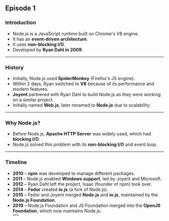 ## Episode 1

### Introduction
- Node.js is a JavaScript runtime built on Chrome's V8 engine.  
- It has an **event-driven architecture**.  
- It uses **non-blocking I/O**.  
- Developed by **Ryan Dahl in 2009**.  

---

### History
- Initially, Node.js used **SpiderMonkey** (Firefox's JS engine).  
- Within 2 days, Ryan switched to **V8** because of its performance and modern features.  
- **Joyent** partnered with Ryan Dahl to build Node.js as they were working on a similar project.  
- Initially named **Web.js**, later renamed to **Node.js** due to scalability.  

---

### Why Node.js?
- Before Node.js, **Apache HTTP Server** was widely used, which had **blocking I/O**.  
- Node.js solved this problem with its **non-blocking I/O** and event loop.  

---

### Timeline
- **2010** – **npm** was developed to manage different packages.  
- **2011** – Node.js enabled **Windows support**, led by Joyent and Microsoft.  
- **2012** – Ryan Dahl left the project, Isaac (founder of npm) took over.  
- **2014** – **Fedor** created **io.js** (a fork of Node.js).  
- **2015** – Fedor and Joyent merged **Node.js** and **io.js**, maintained by the **Node.js Foundation**.  
- **2019** – Node.js Foundation and JS Foundation merged into the **OpenJS Foundation**, which now maintains Node.js.  
"""
